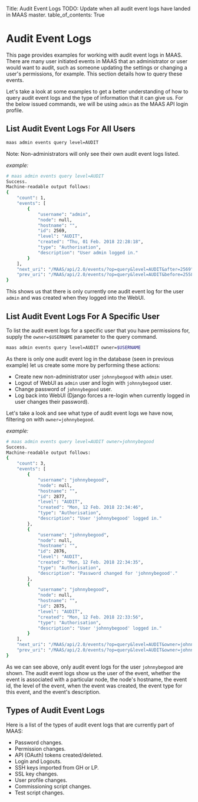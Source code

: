 Title: Audit Event Logs
TODO:  Update when all audit event logs have landed in MAAS master.
table_of_contents: True


# Audit Event Logs

This page provides examples for working with audit event logs in MAAS.
There are many user initiated events in MAAS that an administrator or user
would want to audit, such as someone updating the settings or changing a
user's permissions, for example.  This section details how to query these
events.

Let's take a look at some examples to get a better understanding of how to
query audit event logs and the type of information that it can give us. For the
below issued commands, we will be using `admin` as the MAAS API login profile.

## List Audit Event Logs For All Users

```bash
maas admin events query level=AUDIT
```
Note: Non-administrators will only see their own audit event logs listed.

*example:*
```bash
# maas admin events query level=AUDIT
Success.
Machine-readable output follows:
{
    "count": 1,
    "events": [
        {
            "username": "admin",
            "node": null,
            "hostname": "",
            "id": 2569,
            "level": "AUDIT",
            "created": "Thu, 01 Feb. 2018 22:28:18",
            "type": "Authorisation",
            "description": "User admin logged in."
        }
    ],
    "next_uri": "/MAAS/api/2.0/events/?op=query&level=AUDIT&after=2569",
    "prev_uri": "/MAAS/api/2.0/events/?op=query&level=AUDIT&before=2558"
}
```

This shows us that there is only currently one audit event log for the user
`admin` and was created when they logged into the WebUI.


## List Audit Event Logs For A Specific User

To list the audit event logs for a specific user that you have permissions for,
supply the `owner=$USERNAME` parameter to the query command.

```bash
maas admin events query level=AUDIT owner=$USERNAME
```


As there is only one audit event log in the database (seen in previous example)
let us create some more by performing these actions:

- Create new non-administrator user `johnnybegood` with `admin` user.
- Logout of WebUI as `admin` user and login with `johnnybegood` user.
- Change password of `johnnybegood` user.
- Log back into WebUI (Django forces a re-login when currently logged in user
changes their password).

Let's take a look and see what type of audit event logs we have now, filtering
on with `owner=johnnybegood`.

*example:*
```bash
# maas admin events query level=AUDIT owner=johnnybegood
Success.
Machine-readable output follows:
{
    "count": 3,
    "events": [
        {
            "username": "johnnybegood",
            "node": null,
            "hostname": "",
            "id": 2877,
            "level": "AUDIT",
            "created": "Mon, 12 Feb. 2018 22:34:46",
            "type": "Authorisation",
            "description": "User 'johnnybegood' logged in."
        },
        {
            "username": "johnnybegood",
            "node": null,
            "hostname": "",
            "id": 2876,
            "level": "AUDIT",
            "created": "Mon, 12 Feb. 2018 22:34:35",
            "type": "Authorisation",
            "description": "Password changed for 'johnnybegood'."
        },
        {
            "username": "johnnybegood",
            "node": null,
            "hostname": "",
            "id": 2875,
            "level": "AUDIT",
            "created": "Mon, 12 Feb. 2018 22:33:56",
            "type": "Authorisation",
            "description": "User 'johnnybegood' logged in."
        }
    ],
    "next_uri": "/MAAS/api/2.0/events/?op=query&level=AUDIT&owner=johnnybegood&after=2877",
    "prev_uri": "/MAAS/api/2.0/events/?op=query&level=AUDIT&owner=johnnybegood&before=2875"
}
```


As we can see above, only audit event logs for the user `johnnybegood` are
shown. The audit event logs show us the user of the event, whether the event is
associated with a particular node, the node's hostname, the event id, the level
of the event, when the event was created, the event type for this event, and the
event's description.


## Types of Audit Event Logs

Here is a list of the types of audit event logs that are currently part of MAAS:

- Password changes.
- Permission changes.
- API (OAuth) tokens created/deleted.
- Login and Logouts.
- SSH keys imported from GH or LP.
- SSL key changes.
- User profile changes.
- Commissioning script changes.
- Test script changes.

